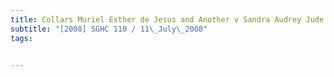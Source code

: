 ```yaml
---
title: Collars Muriel Esther de Jesus and Another v Sandra Audrey Jude Collars 
subtitle: "[2008] SGHC 110 / 11\_July\_2008"
tags:


---
```


